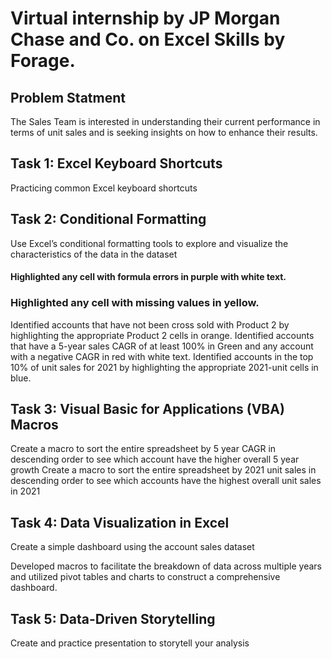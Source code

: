 # Virtual internship by JP Morgan Chase and Co. on Excel Skills by Forage.

## Problem Statment
The Sales Team is interested in understanding their current performance in terms of unit sales and is seeking insights on how to enhance their results.

## Task 1: Excel Keyboard Shortcuts
Practicing common Excel keyboard shortcuts

## Task 2: Conditional Formatting
Use Excel’s conditional formatting tools to explore and visualize the characteristics of the data in the dataset

#### Highlighted any cell with formula errors in purple with white text.
### Highlighted any cell with missing values in yellow.
Identified accounts that have not been cross sold with Product 2 by highlighting the appropriate Product 2 cells in orange.
Identified accounts that have a 5-year sales CAGR of at least 100% in Green and any account with a negative CAGR in red with white text.
Identified accounts in the top 10% of unit sales for 2021 by highlighting the appropriate 2021-unit cells in blue.

## Task 3: Visual Basic for Applications (VBA) Macros
Create a macro to sort the entire spreadsheet by 5 year CAGR in descending order to see which account have the higher overall 5 year growth
Create a macro to sort the entire spreadsheet by 2021 unit sales in descending order to see which accounts have the highest overall unit sales in 2021

## Task 4: Data Visualization in Excel
Create a simple dashboard using the account sales dataset

Developed macros to facilitate the breakdown of data across multiple years and utilized pivot tables and charts to construct a comprehensive dashboard.

## Task 5: Data-Driven Storytelling
Create and practice presentation to storytell your analysis 
